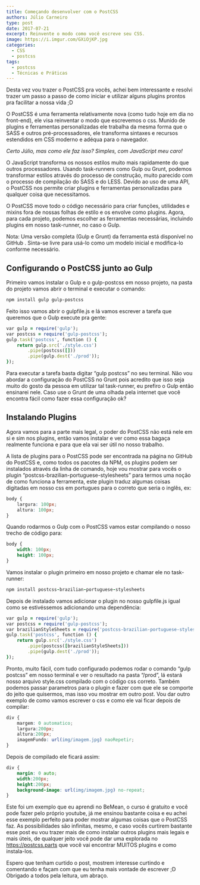 ```yaml
---
title: Começando desenvolver com o PostCSS
authors: Júlio Carneiro
type: post
date: 2017-07-21
excerpt: Reinvente o modo como você escreve seu CSS.
image: https://i.imgur.com/GXiOjKP.jpg
categories:
  - CSS
  - postcss
tags:
  - postcss
  - Técnicas e Práticas
---
```


Desta vez vou trazer o PostCSS pra vocês, achei bem interessante e resolvi trazer um passo a passo de como iniciar e utilizar alguns plugins prontos pra facilitar a nossa vida ;D

O PostCSS é uma ferramenta relativamente nova (como tudo hoje em dia no front-end), ele visa reinventar o modo que escrevemos o css. Munido de plugins e ferramentas personalizadas ele trabalha da mesma forma que o SASS e outros pré-processadores, ele transforma sintaxes e recursos estendidos em CSS moderno e adéqua para o navegador.

_Certo Júlio, mas como ele faz isso? Simples, com JavaScript meu caro!_

O JavaScript transforma os nossos estilos muito mais rapidamente do que outros processadores. Usando task-runners como Gulp ou Grunt, podemos transformar estilos através do processo de construção, muito parecido com o processo de compilação do SASS e do LESS. Devido ao uso de uma API, o PostCSS nos permite criar plugins e ferramentas personalizadas para qualquer coisa que necessitamos.

O PostCSS move todo o código necessário para criar funções, utilidades e mixins fora de nossas folhas de estilo e os envolve como plugins. Agora, para cada projeto, podemos escolher as ferramentas necessárias, incluindo plugins em nosso task-runner, no caso o Gulp.

Nota: Uma versão completa (Gulp e Grunt) da ferramenta está disponível no GitHub . Sinta-se livre para usá-lo como um modelo inicial e modifica-lo conforme necessário.

## Configurando o PostCSS junto ao Gulp

Primeiro vamos instalar o Gulp e o gulp-postcss em nosso projeto, na pasta do projeto vamos abrir o terminal e executar o comando:

```bash
npm install gulp gulp-postcss
```

Feito isso vamos abrir o gulpfile.js e lá vamos escrever a tarefa que queremos que o Gulp execute pra gente:

```ruby
var gulp = require('gulp');
var postcss = require('gulp-postcss');
gulp.task('postcss', function () {
    return gulp.src('./style.css')
        .pipe(postcss([]))
        .pipe(gulp.dest('./prod'));
});
```

Para executar a tarefa basta digitar “gulp postcss” no seu terminal. Não vou abordar a configuração do PostCSS no Grunt pois acredito que isso seja muito do gosto da pessoa em utilizar tal task-runner, eu prefiro o Gulp então ensinarei nele. Caso use o Grunt de uma olhada pela internet que você encontra fácil como fazer essa configuração ok?

## Instalando Plugins

Agora vamos para a parte mais legal, o poder do PostCSS não está nele em si e sim nos plugins, então vamos instalar e ver como essa bagaça realmente funciona e para que ela vai ser útil no nosso trabalho.

A lista de plugins para o PostCSS pode ser encontrada na página no GitHub do PostCSS e, como todos os pacotes da NPM, os plugins podem ser instalados através da linha de comando, hoje vou mostrar para vocês o plugin “postcss-brazilian-portuguese-stylesheets” para termos uma noção de como funciona a ferramenta, este plugin traduz algumas coisas digitadas em nosso css em portugues para o correto que seria o inglês, ex:

```css
body {
    largura: 100px;
    altura: 100px;
}
```

Quando rodarmos o Gulp com o PostCSS vamos estar compilando o nosso trecho de código para:

```css
body {
    width: 100px;
    height: 100px;
}
```

Vamos instalar o plugin primeiro em nosso projeto e chamar ele no task-runner:

```ruby
npm install postcss-brazilian-portuguese-stylesheets
```

Depois de instalado vamos adicionar o plugin no nosso gulpfile.js igual como se estivéssemos adicionando uma dependência:

```ruby
var gulp = require('gulp');
var postcss = require('gulp-postcss');
var brazilianStyleSheets = require('postcss-brazilian-portuguese-stylesheets');
gulp.task('postcss', function () {
    return gulp.src('./style.css')
        .pipe(postcss([brazilianStyleSheets]))
        .pipe(gulp.dest('./prod'));
});
```

Pronto, muito fácil, com tudo configurado podemos rodar o comando “gulp postcss” em nosso terminal e ver o resultado na pasta “/prod”, lá estará nosso arquivo style.css compilado com o código css correto. Também podemos passar parametros para o plugin e fazer com que ele se comporte do jeito que quisermos, mas isso vou mostrar em outro post. Vou dar outro exemplo de como vamos escrever o css e como ele vai ficar depois de compilar:

```css
div {
    margem: 0 automatico;
    largura:200px;
    altura:200px;
    imagemFundo: url(img/imagem.jpg) naoRepetir;
}
```

Depois de compilado ele ficará assim:

```css
div {
    margin: 0 auto;
    width:200px;
    height:200px;
    background-image: url(img/imagem.jpg) no-repeat;
}
```

Este foi um exemplo que eu aprendi no BeMean, o curso é gratuito e você pode fazer pelo próprio youtube, já me ensinou bastante coisa e eu achei esse exemplo perfeito para poder mostrar algumas coisas que o PostCSS faz. As possibilidades são infinitas, mesmo, e caso vocês curtirem bastante esse post eu vou trazer mais de como instalar outros plugins mais legais e mais úteis, de qualquer jeito você pode dar uma explorada no https://postcss.parts que você vai encontrar MUITOS plugins e como instala-los.

Espero que tenham curtido o post, mostrem interesse curtindo e comentando e façam com que eu tenha mais vontade de escrever ;D Obrigado a todos pela leitura, um abraço.